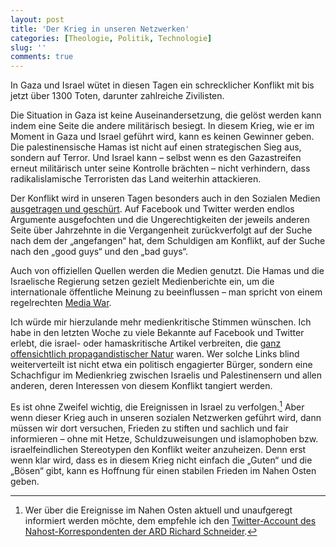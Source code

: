 ```yaml
---
layout: post
title: 'Der Krieg in unseren Netzwerken'
categories: [Theologie, Politik, Technologie]
slug: ''
comments: true
---
```


In Gaza und Israel wütet in diesen Tagen ein schrecklicher Konflikt mit bis jetzt über 1300 Toten, darunter zahlreiche Zivilisten. 

Die Situation in Gaza ist keine Auseinandersetzung, die gelöst werden kann indem eine Seite die andere militärisch besiegt. In diesem Krieg, wie er im Moment in Gaza und Israel geführt wird, kann es keinen Gewinner geben. Die palestinensische Hamas ist nicht auf einen strategischen Sieg aus, sondern auf Terror. Und Israel kann – selbst wenn es den Gazastreifen erneut militärisch unter seine Kontrolle brächten – nicht verhindern, dass radikalislamische Terroristen das Land weiterhin attackieren.

Der Konflikt wird in unseren Tagen besonders auch in den Sozialen Medien [ausgetragen und geschürt](http://www.huffingtonpost.com/sanjay-sanghoee/how-social-media-is-fueli_b_5627901.html). Auf Facebook und Twitter werden endlos Argumente ausgefochten und die Ungerechtigkeiten der jeweils anderen Seite über Jahrzehnte in die Vergangenheit zurückverfolgt auf der Suche nach dem der „angefangen“ hat, dem Schuldigen am Konflikt, auf der Suche nach den „good guys“ und den „bad guys“.

Auch von offiziellen Quellen werden die Medien genutzt. Die Hamas und die Israelische Regierung setzen gezielt Medienberichte ein, um die internationale öffentliche Meinung zu beeinflussen – man spricht von einem regelrechten [Media War](http://www.arabmediasociety.com/articles/downloads/20090121104211_AMS7_Will_Ward.pdf).

Ich würde mir hierzulande mehr medienkritische Stimmen wünschen. Ich habe in den letzten Woche zu viele Bekannte auf Facebook und Twitter erlebt, die israel- oder hamaskritische Artikel verbreiten, die [ganz offensichtlich propagandistischer Natur](http://www.sueddeutsche.de/kultur/propaganda-im-krieg-glauben-sie-das-1.2066809) waren. Wer solche Links blind weiterverteilt ist nicht etwa ein politisch engagierter Bürger, sondern eine Schachfigur im Medienkrieg zwischen Israelis und Palestinensern und allen anderen, deren Interessen von diesem Konflikt tangiert werden.

Es ist ohne Zweifel wichtig, die Ereignissen in Israel zu verfolgen.[^news] Aber wenn dieser Krieg auch in unseren sozialen Netzwerken geführt wird, dann müssen wir dort versuchen, Frieden zu stiften und sachlich und fair informieren – ohne mit Hetze, Schuldzuweisungen und islamophoben bzw. israelfeindlichen Stereotypen den Konflikt weiter anzuheizen. Denn erst wenn klar wird, dass es in diesem Krieg nicht einfach die „Guten“ und die „Bösen“ gibt, kann es Hoffnung für einen stabilen Frieden im Nahen Osten geben. 

[^news]: Wer über die Ereignisse im Nahen Osten aktuell und unaufgeregt informiert werden möchte, dem empfehle ich den [Twitter-Account des Nahost-Korrespondenten der ARD Richard Schneider](https://twitter.com/rc_schneider).
